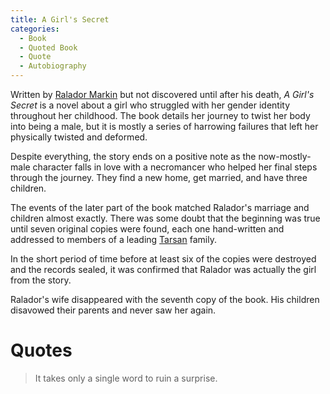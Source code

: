 ```yaml
---
title: A Girl's Secret
categories:
  - Book
  - Quoted Book
  - Quote
  - Autobiography
---
```


Written by [Ralador Markin]() but not discovered until after his death, *A Girl's Secret* is a novel about a girl who struggled with her gender identity throughout her childhood. The book details her journey to twist her body into being a male, but it is mostly a series of harrowing failures that left her physically twisted and deformed.

Despite everything, the story ends on a positive note as the now-mostly-male character falls in love with a necromancer who helped her final steps through the journey. They find a new home, get married, and have three children.

The events of the later part of the book matched Ralador's marriage and children almost exactly. There was some doubt that the beginning was true until seven original copies were found, each one hand-written and addressed to members of a leading [Tarsan]() family.

In the short period of time before at least six of the copies were destroyed and the records sealed, it was confirmed that Ralador was actually the girl from the story.

Ralador's wife disappeared with the seventh copy of the book. His children disavowed their parents and never saw her again.

# Quotes

> It takes only a single word to ruin a surprise.
